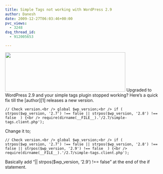 ```yaml
---
title: Simple Tags not working with WordPress 2.9
author: Danesh
date: 2009-12-27T06:03:46+00:00
pvc_views:
  - 3248
dsq_thread_id:
  - 912005653

---
```

<img loading="lazy" class="alignnone size-full wp-image-1922" title="simple-tags-wp2.9-error" src="/wp-content/uploads/2009/12/simple-tags-wp2.9-error.png" alt="" width="395" height="129" />  
Upgraded to WordPress 2.9 and your simple tags plugin stopped working? Here&#8217;s a quick fix till the [author][1] releases a new version.

`// Check version.<br />
global $wp_version;<br />
if ( strpos($wp_version, '2.7') !== false || strpos($wp_version, '2.8') !== false  ) {<br />
require(dirname(__FILE__).'/2.7/simple-tags.client.php');`

Change it to;

`// Check version.<br />
global $wp_version;<br />
if ( strpos($wp_version, '2.7') !== false || strpos($wp_version, '2.8') !== false || strpos($wp_version, '2.9') !== false  ) {<br />
require(dirname(__FILE__).'/2.7/simple-tags.client.php');`

Basically add &#8220;|| strpos($wp_version, &#8216;2.9&#8217;) !== false&#8221; at the end of the if statement.

 [1]: http://wordpress.org/extend/plugins/simple-tags/